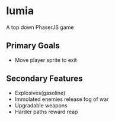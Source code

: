 # lumia
A top down PhaserJS game

## Primary Goals

- Move player sprite to exit

## Secondary Features

- Explosives(gasoline)
- Immolated enemies release fog of war
- Upgradable weapons
- Harder paths reward reap

